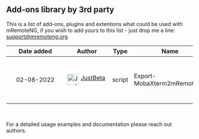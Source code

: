 ## Add-ons library by 3rd party 
This is a list of add-ons, plugins and extentions what could be used with mRemoteNG, if you wish to add yours to this list - just drop me a line: <a href="mailto:support@mremoteng.org">support@mremoteng.org</a>
<br>

| &nbsp;&nbsp;&nbsp;&nbsp;&nbsp;&nbsp;<b>Date&nbsp;added</b>&nbsp;&nbsp;&nbsp;&nbsp;&nbsp;&nbsp; | &nbsp;&nbsp;&nbsp;&nbsp;&nbsp;&nbsp;<b>Author</b>&nbsp;&nbsp;&nbsp;&nbsp;&nbsp;&nbsp; | <b>Type</b> | <b>Name</b> | <b>Description</b> | <b>Repository</b> |
| :---------------------------------------------------------:|:-------------------------------------------------:| :---------: |-------------|--------------------|:-----------------:|
| 02-08-2022 | <a href="https://github.com/JustBeta"><img align="left" src="https://avatars.githubusercontent.com/u/25150896?v=4" alt="JustBeta" width="30px"/>JustBeta</a> | script | Export-MobaXterm2mRemoteNG | Conversion of MobaXterm's ini file to mRemoteNG format. | [GITHUB Repository](https://github.com/JustBeta/Export-MobaXtern2mRemoteNG/tree/main) |

<br>

For a detailed usage examples and documentation please reach out authors.
